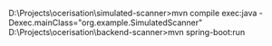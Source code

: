 D:\Projects\ocerisation\simulated-scanner>mvn compile exec:java -Dexec.mainClass="org.example.SimulatedScanner"
D:\Projects\ocerisation\backend-scanner>mvn spring-boot:run
